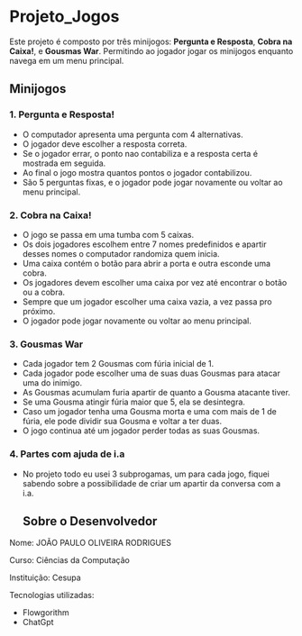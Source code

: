 # Projeto_Jogos
Este projeto é composto por três minijogos: **Pergunta e Resposta**, **Cobra na Caixa!**, e **Gousmas War**. Permitindo ao jogador jogar os minijogos enquanto navega em um menu principal.

## Minijogos

### 1. Pergunta e Resposta!
- O computador apresenta uma pergunta com 4 alternativas.
- O jogador deve escolher a resposta correta.
- Se o jogador errar, o ponto nao contabiliza e a resposta certa é mostrada em seguida.
- Ao final o jogo mostra quantos pontos o jogador contabilizou.
- São 5 perguntas fixas, e o jogador pode jogar novamente ou voltar ao menu principal.

### 2. Cobra na Caixa!
- O jogo se passa em uma tumba com 5 caixas.
- Os dois jogadores escolhem entre 7 nomes predefinidos e apartir desses nomes o computador randomiza quem inicia.
- Uma caixa contém o botão para abrir a porta e outra esconde uma cobra.
- Os jogadores devem escolher uma caixa por vez até encontrar o botão ou a cobra.
- Sempre que um jogador escolher uma caixa vazia, a vez passa pro próximo.
- O jogador pode jogar novamente ou voltar ao menu principal.
 
### 3. Gousmas War
- Cada jogador tem 2 Gousmas com fúria inicial de 1.
- Cada jogador pode escolher uma de suas duas Gousmas para atacar uma do inimigo.
- As Gousmas acumulam furia apartir de quanto a Gousma atacante tiver.
- Se uma Gousma atingir fúria maior que 5, ela se desintegra.
- Caso um jogador tenha uma Gousma morta e uma com mais de 1 de fúria, ele pode dividir sua Gousma e voltar a ter duas.
- O jogo continua até um jogador perder todas as suas Gousmas.

### 4. Partes com ajuda de i.a
- No projeto todo eu usei 3 subprogamas, um para cada jogo, fiquei sabendo sobre a possibilidade de criar um apartir da conversa com a i.a.








  ## Sobre o Desenvolvedor

Nome: JOÃO PAULO OLIVEIRA RODRIGUES

Curso: Ciências da Computação  

Instituição: Cesupa

Tecnologias utilizadas:
- Flowgorithm
- ChatGpt

